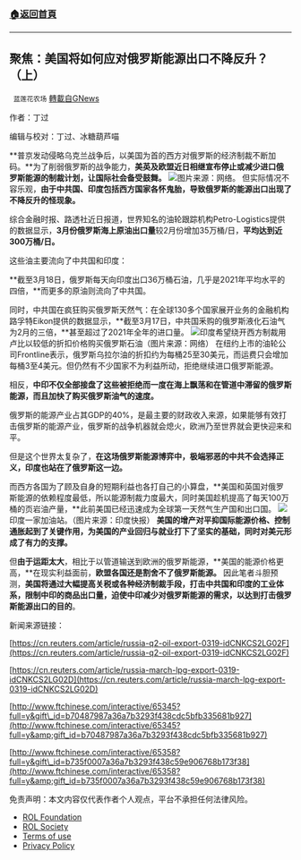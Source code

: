 ###  [:house:返回首頁](https://github.com/ourhimalayas/txt)
---


## 聚焦：美国将如何应对俄罗斯能源出口不降反升？（上）
` 蓝莲花农场` [轉載自GNews](https://gnews.org/zh-hans/2194049/)

作者：丁过

编辑与校对：丁过、冰糖葫芦喵

**普京发动侵略乌克兰战争后，以美国为首的西方对俄罗斯的经济制裁不断加码。**为了削弱俄罗斯的战争能力，**美英及欧盟近日相继宣布停止或减少进口俄罗斯能源的制裁计划，让国际社会备受鼓舞。**
![](https://assets.gnews.org/wp-content/uploads/2022/03/俄罗斯原油4.jpg)图片来源：网络。
但实际情况不容乐观，**由于中共国、印度包括西方国家各怀鬼胎，导致俄罗斯的能源出口出现了不降反升的怪现象。**

综合金融时报、路透社近日报道，世界知名的油轮跟踪机构Petro-Logistics提供的数据显示，**3月份俄罗斯海上原油出口量**较2月份增加35万桶/日，**平均达到近300万桶/日。**

这些油主要流向了中共国和印度：

**截至3月18日，俄罗斯每天向印度出口36万桶石油，几乎是2021年平均水平的四倍，**而更多的原油则流向了中共国。

同时，中共国在疯狂购买俄罗斯天然气：在全球130多个国家展开业务的金融机构路孚特Eikon提供的数据显示，**截至3月17日，中共国釆购的俄罗斯液化石油气为2月的三倍，**甚至超过了2021年全年的进口量。
![](https://assets.gnews.org/wp-content/uploads/2022/03/俄罗斯原油2.jpg)印度希望绕开西方制裁用卢比以较低的折扣价格购买俄罗斯石油（图片来源：网络）
在纽约上市的油轮公司Frontline表示，俄罗斯乌拉尔油的折扣约为每桶25至30美元，而运费只会增加每桶3至4美元。但仍然有不少国家不为利益所动，拒绝继续进口俄罗斯能源。

相反，**中印不仅全部接盘了这些被拒绝而一度在海上飘荡和在管道中滞留的俄罗斯能源，而且加快了购买俄罗斯油气的速度。**

俄罗斯的能源产业占其GDP的40%，是最主要的财政收入来源，如果能够有效打击俄罗斯的能源产业，俄罗斯的战争机器就会熄火，欧洲乃至世界就会更快迎来和平。

但是这个世界太复杂了，**在这场俄罗斯能源博弈中，极端邪恶的中共不会选择正义，印度也站在了俄罗斯这一边。**

而西方各国为了顾及自身的短期利益也各打自己的小算盘，**美国和英国对俄罗斯能源的依赖程度最低，所以能源制裁力度最大，同时美国趁机提高了每天100万桶的页岩油产量，**此前美国已经迅速成为全球第一天然气生产国和出口国。
![](https://assets.gnews.org/wp-content/uploads/2022/03/俄罗斯原油3.jpg)印度一家加油站。（图片来源：印度快报）
**美国的增产对平抑国际能源价格、控制通胀起到了关键作用，为美国的产业回归与就业打下了坚实的基础，同时对美元形成了有力的支撑。**

但**由于运距太大**，相比于以管道输送到欧洲的俄罗斯能源，**美国的能源价格更高，**在现实利益面前，**欧盟各国还是割舍不了俄罗斯能源。** 因此笔者斗胆预测，**美国将通过大幅提高关税或各种经济制裁手段，打击中共国和印度的工业体系，限制中印的商品出口量，迫使中印减少对俄罗斯能源的需求，以达到打击俄罗斯能源出口的目的**。

新闻来源链接：

[https://cn.reuters.com/article/russia-q2-oil-export-0319-idCNKCS2LG02F](https://cn.reuters.com/article/russia-q2-oil-export-0319-idCNKCS2LG02F)

[https://cn.reuters.com/article/russia-march-lpg-export-0319-idCNKCS2LG02D](https://cn.reuters.com/article/russia-march-lpg-export-0319-idCNKCS2LG02D)

[http://www.ftchinese.com/interactive/65345?full=y&gift\_id=b70487987a36a7b3293f438cdc5bfb335681b927](http://www.ftchinese.com/interactive/65345?full=y&amp;gift_id=b70487987a36a7b3293f438cdc5bfb335681b927)

[http://www.ftchinese.com/interactive/65358?full=y&gift\_id=b735f0007a36a7b3293f438c59e906768b173f38](http://www.ftchinese.com/interactive/65358?full=y&amp;gift_id=b735f0007a36a7b3293f438c59e906768b173f38)



 

免责声明：本文内容仅代表作者个人观点，平台不承担任何法律风险。

- [ROL Foundation](https://rolfoundation.org/)
- [ROL Society](https://rolsociety.org/)
- [Terms of use](https://gnews.org/terms-of-use-3/)
- [Privacy Policy](https://gnews.org/privacy-policy/)
